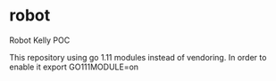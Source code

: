 # robot
Robot Kelly POC

This repository using go 1.11 modules instead of vendoring.
In order to enable it export GO111MODULE=on